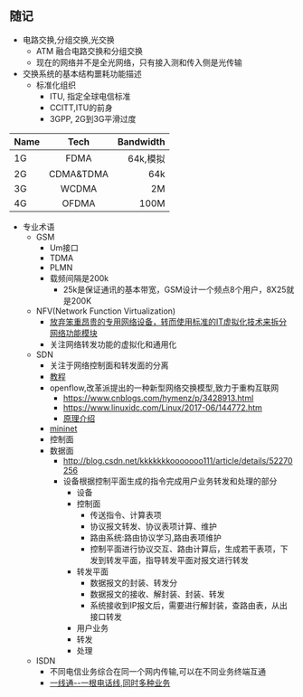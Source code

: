 ## 随记
* 电路交换,分组交换,光交换
	* ATM 融合电路交换和分组交换
	* 现在的网络并不是全光网络，只有接入测和传入侧是光传输
* 交换系统的基本结构噩耗功能描述
	* 标准化组织
		* ITU, 指定全球电信标准
		* CCITT,ITU的前身
		* 3GPP, 2G到3G平滑过度

|Name| Tech | Bandwidth  |
| ------------- |:-------------:| -----:|
|1G|FDMA|64k,模拟|
|2G|CDMA&TDMA | 64k  |
|3G|WCDMA | 2M |
|4G|OFDMA | 100M |
* 专业术语
	* GSM
		* Um接口
		* TDMA
		* PLMN
		* 载频间隔是200k
			* 25k是保证通讯的基本带宽，GSM设计一个频点8个用户，8X25就是200K
	* NFV(Network Function Virtualization)
		* [放弃笨重昂贵的专用网络设备，转而使用标准的IT虚拟化技术来拆分网络功能模块](http://blog.csdn.net/napolunyishi/article/details/60876466)
		* 关注网络转发功能的虚拟化和通用化
	* SDN
		* 关注于网络控制面和转发面的分离
		* [教程](https://www.sdnlab.com/12184.html)
		* openflow,改革派提出的一种新型网络交换模型,致力于重构互联网
			* https://www.cnblogs.com/hymenz/p/3428913.html
			* https://www.linuxidc.com/Linux/2017-06/144772.htm
			* [原理介绍](http://blog.csdn.net/zwto1/article/details/24517371)
		* [mininet](http://blog.csdn.net/zwto1/article/details/24574837)
		* 控制面
		* 数据面
			* http://blog.csdn.net/kkkkkkkooooooo111/article/details/52270256
			* 设备根据控制平面生成的指令完成用户业务转发和处理的部分
				* 设备
				* 控制面
					* 传送指令、计算表项
					* 协议报文转发、协议表项计算、维护
					* 路由系统:路由协议学习,路由表项维护
					* 控制平面进行协议交互、路由计算后，生成若干表项，下发到转发平面，指导转发平面对报文进行转发
				* 转发平面
					* 数据报文的封装、转发分
					* 数据报文的接收、解封装、封装、转发
					* 系统接收到IP报文后，需要进行解封装，查路由表，从出接口转发
				* 用户业务
				* 转发
				* 处理
	* ISDN
		* 不同电信业务综合在同一个网内传输,可以在不同业务终端互通
		* [一线通--一根电话线,同时多种业务](https://zhidao.baidu.com/question/1127715.html)
